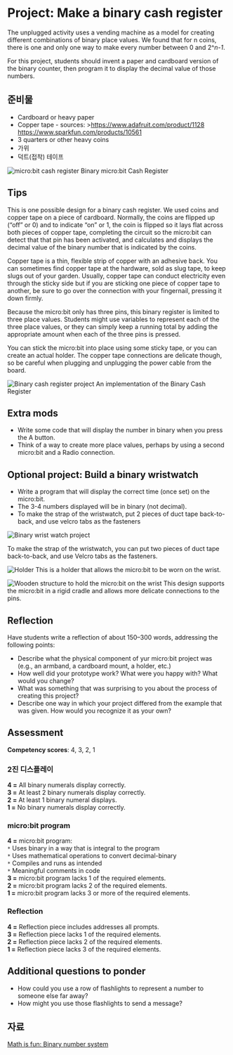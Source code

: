 # Project: Make a binary cash register

The unplugged activity uses a vending machine as a model for creating different combinations of binary place values. We found that for n coins, there is one and only one way to make every number between 0 and 2^*n-1*.

For this project, students should invent a paper and cardboard version of the binary counter, then program it to display the decimal value of those numbers.

## 준비물

* Cardboard or heavy paper
* Copper tape - sources: >https://www.adafruit.com/product/1128  
    https://www.sparkfun.com/products/10561
* 3 quarters or other heavy coins
* 가위
* 덕트(접착) 테이프

![micro:bit cash register](/static/courses/csintro/binary/microbit-cash-register.png) Binary micro:bit Cash Register

## Tips

This is one possible design for a binary cash register. We used coins and copper tape on a piece of cardboard. Normally, the coins are flipped up (“off” or 0) and to indicate “on” or 1, the coin is flipped so it lays flat across both pieces of copper tape, completing the circuit so the micro:bit can detect that that pin has been activated, and calculates and displays the decimal value of the binary number that is indicated by the coins.

Copper tape is a thin, flexible strip of copper with an adhesive back. You can sometimes find copper tape at the hardware, sold as slug tape, to keep slugs out of your garden. Usually, copper tape can conduct electricity even through the sticky side but if you are sticking one piece of copper tape to another, be sure to go over the connection with your fingernail, pressing it down firmly.

Because the micro:bit only has three pins, this binary register is limited to three place values. Students might use variables to represent each of the three place values, or they can simply keep a running total by adding the appropriate amount when each of the three pins is pressed.

You can stick the micro:bit into place using some sticky tape, or you can create an actual holder. The copper tape connections are delicate though, so be careful when plugging and unplugging the power cable from the board.

![Binary cash register project](/static/courses/csintro/binary/binary-cash-register.jpg) An implementation of the Binary Cash Register

## Extra mods

* Write some code that will display the number in binary when you press the A button. 
* Think of a way to create more place values, perhaps by using a second micro:bit and a Radio connection.

## Optional project: Build a binary wristwatch

* Write a program that will display the correct time (once set) on the micro:bit. 
* The 3-4 numbers displayed will be in binary (not decimal).
* To make the strap of the wristwatch, put 2 pieces of duct tape back-to-back, and use velcro tabs as the fasteners

![Binary wrist watch project](/static/courses/csintro/binary/binary-wrist-watch.jpg)

To make the strap of the wristwatch, you can put two pieces of duct tape back-to-back, and use Velcro tabs as the fasteners.

![Holder](/static/courses/csintro/binary/microbit-holder.jpg) This is a holder that allows the micro:bit to be worn on the wrist.

![Wooden structure to hold the micro:bit on the wrist](/static/courses/csintro/conditionals/microbit-holder.jpg) This design supports the micro:bit in a rigid cradle and allows more delicate connections to the pins.

## Reflection

Have students write a reflection of about 150–300 words, addressing the following points:

* Describe what the physical component of yur micro:bit project was (e.g., an armband, a cardboard mount, a holder, etc.)
* How well did your prototype work? What were you happy with? What would you change?
* What was something that was surprising to you about the process of creating this project?
* Describe one way in which your project differed from the example that was given. How would you recognize it as your own?

## Assessment

**Competency scores**: 4, 3, 2, 1

### 2진 디스플레이

**4 =** All binary numerals display correctly.  
**3 =** At least 2 binary numerals display correctly.  
**2 =** At least 1 binary numeral displays.  
**1 =** No binary numerals display correctly.

### micro:bit program

**4 =** micro:bit program:  
`*` Uses binary in a way that is integral to the program  
`*` Uses mathematical operations to convert decimal-binary  
`*` Compiles and runs as intended  
`*` Meaningful comments in code  
**3 =** micro:bit program lacks 1 of the required elements.  
**2 =** micro:bit program lacks 2 of the required elements.  
**1 =** micro:bit program lacks 3 or more of the required elements.

### Reflection

**4 =** Reflection piece includes addresses all prompts.  
**3 =** Reflection piece lacks 1 of the required elements.  
**2 =** Reflection piece lacks 2 of the required elements.  
**1 =** Reflection piece lacks 3 of the required elements.

## Additional questions to ponder

* How could you use a row of flashlights to represent a number to someone else far away? 
* How might you use those flashlights to send a message?

## 자료

[Math is fun: Binary number system](https://www.mathsisfun.com/binary-number-system.html)